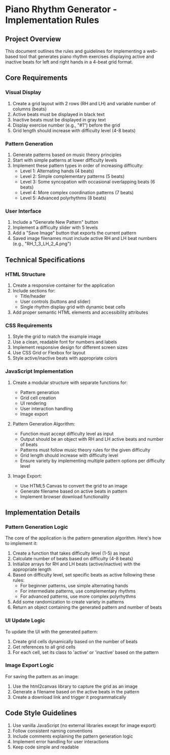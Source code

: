 # Piano Rhythm Generator - Implementation Rules

## Project Overview
This document outlines the rules and guidelines for implementing a web-based tool that generates piano rhythm exercises displaying active and inactive beats for left and right hands in a 4-beat grid format.

## Core Requirements

### Visual Display
1. Create a grid layout with 2 rows (RH and LH) and variable number of columns (beats)
2. Active beats must be displayed in black text
3. Inactive beats must be displayed in gray text
4. Display exercise number (e.g., "#1") before the grid
5. Grid length should increase with difficulty level (4-8 beats)

### Pattern Generation
1. Generate patterns based on music theory principles
2. Start with simple patterns at lower difficulty levels
3. Implement these pattern types in order of increasing difficulty:
   - Level 1: Alternating hands (4 beats)
   - Level 2: Simple complementary patterns (5 beats)
   - Level 3: Some syncopation with occasional overlapping beats (6 beats)
   - Level 4: More complex coordination patterns (7 beats)
   - Level 5: Advanced polyrhythms (8 beats)

### User Interface
1. Include a "Generate New Pattern" button
2. Implement a difficulty slider with 5 levels
3. Add a "Save Image" button that exports the current pattern
4. Saved image filenames must include active RH and LH beat numbers (e.g., "RH_1_3_LH_2_4.png")

## Technical Specifications

### HTML Structure
1. Create a responsive container for the application
2. Include sections for:
   - Title/header
   - User controls (buttons and slider)
   - Single rhythm display grid with dynamic beat cells
3. Add proper semantic HTML elements and accessibility attributes

### CSS Requirements
1. Style the grid to match the example image
2. Use a clean, readable font for numbers and labels
3. Implement responsive design for different screen sizes
4. Use CSS Grid or Flexbox for layout
5. Style active/inactive beats with appropriate colors

### JavaScript Implementation
1. Create a modular structure with separate functions for:
   - Pattern generation
   - Grid cell creation
   - UI rendering
   - User interaction handling
   - Image export

2. Pattern Generation Algorithm:
   - Function must accept difficulty level as input
   - Output should be an object with RH and LH active beats and number of beats
   - Patterns must follow music theory rules for the given difficulty
   - Grid length should increase with difficulty level
   - Ensure variety by implementing multiple pattern options per difficulty level

3. Image Export:
   - Use HTML5 Canvas to convert the grid to an image
   - Generate filename based on active beats in pattern
   - Implement browser download functionality

## Implementation Details

### Pattern Generation Logic
The core of the application is the pattern generation algorithm. Here's how to implement it:

1. Create a function that takes difficulty level (1-5) as input
2. Calculate number of beats based on difficulty (4-8 beats)
3. Initialize arrays for RH and LH beats (active/inactive) with the appropriate length
4. Based on difficulty level, set specific beats as active following these rules:
   - For beginner patterns, use simple alternating hands
   - For intermediate patterns, use complementary rhythms
   - For advanced patterns, use more complex polyrhythms
5. Add some randomization to create variety in patterns
6. Return an object containing the generated pattern and number of beats

### UI Update Logic
To update the UI with the generated pattern:

1. Create grid cells dynamically based on the number of beats
2. Get references to all grid cells
3. For each cell, set its class to 'active' or 'inactive' based on the pattern

### Image Export Logic
For saving the pattern as an image:

1. Use the html2canvas library to capture the grid as an image
2. Generate a filename based on the active beats in the pattern
3. Create a download link and trigger it programmatically

## Code Style Guidelines
1. Use vanilla JavaScript (no external libraries except for image export)
2. Follow consistent naming conventions
3. Include comments explaining the pattern generation logic
4. Implement error handling for user interactions
5. Keep code simple and readable
